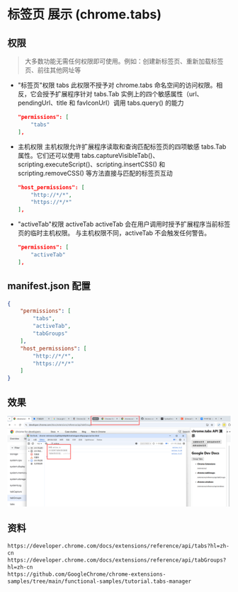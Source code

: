 # 标签页 展示 (chrome.tabs)

## 权限

> 大多数功能无需任何权限即可使用。例如：创建新标签页、重新加载标签页、前往其他网址等

- "标签页"权限 tabs
    此权限不授予对 chrome.tabs 命名空间的访问权限。相反，它会授予扩展程序针对 tabs.Tab 实例上的四个敏感属性（url、pendingUrl、title 和 favIconUrl）调用 tabs.query() 的能力
    ```json
    "permissions": [
        "tabs"
    ],
    ```

- 主机权限
    主机权限允许扩展程序读取和查询匹配标签页的四项敏感 tabs.Tab 属性。它们还可以使用 tabs.captureVisibleTab()、scripting.executeScript()、scripting.insertCSS() 和 scripting.removeCSS() 等方法直接与匹配的标签页互动

    ```json
    "host_permissions": [
        "http://*/*",
        "https://*/*"
    ],
    ```

- "activeTab"权限 activeTab
    activeTab 会在用户调用时授予扩展程序当前标签页的临时主机权限。
    与主机权限不同，activeTab 不会触发任何警告。
    ```json
    "permissions": [
        "activeTab"
    ],
    ```

## manifest.json 配置
```json
{
    "permissions": [
        "tabs",
        "activeTab",
        "tabGroups"
    ],
    "host_permissions": [
        "http://*/*",
        "https://*/*"
    ]
}
```

## 效果
![效果](./docs/debug.png)

## 资料
```
https://developer.chrome.com/docs/extensions/reference/api/tabs?hl=zh-cn
https://developer.chrome.com/docs/extensions/reference/api/tabGroups?hl=zh-cn
https://github.com/GoogleChrome/chrome-extensions-samples/tree/main/functional-samples/tutorial.tabs-manager
```